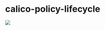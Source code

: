 # calico-policy-lifecycle

![](https://github.com/bikram20/calico-policy-lifecycle/workflows/Validate/badge.svg)
